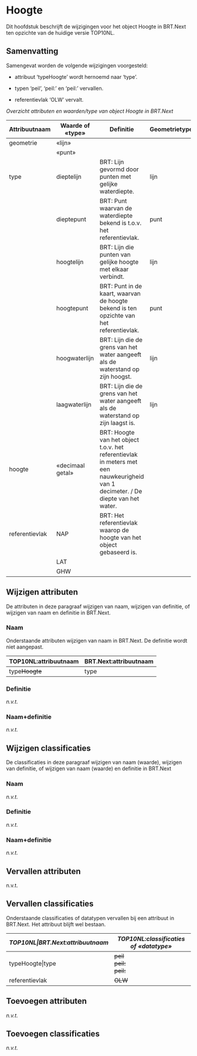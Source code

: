 Hoogte
======

Dit hoofdstuk beschrijft de wijzigingen voor het object Hoogte in BRT.Next ten
opzichte van de huidige versie TOP10NL.

Samenvatting
------------

Samengevat worden de volgende wijzigingen voorgesteld:

-   attribuut ‘typeHoogte’ wordt hernoemd naar ‘type’.

-   typen ‘peil’, ‘peil:’ en ‘peil:’ vervallen.

-   referentievlak ‘OLW’ vervalt.

*Overzicht attributen en waarden/type van object Hoogte in BRT.Next*

| Attribuutnaam  | Waarde of «type» | Definitie                                                                                                                         | Geometrietype | Kardinaliteit |
|----------------|------------------|-----------------------------------------------------------------------------------------------------------------------------------|---------------|---------------|
| geometrie      | «lijn»           |                                                                                                                                   |               | 1-1           |
|                | «punt»           |                                                                                                                                   |               |               |
| type           | dieptelijn       | BRT: Lijn gevormd door punten met gelijke waterdiepte.                                                                            | lijn          | 1-1           |
|                | dieptepunt       | BRT: Punt waarvan de waterdiepte bekend is t.o.v. het referentievlak.                                                             | punt          |               |
|                | hoogtelijn       | BRT: Lijn die punten van gelijke hoogte met elkaar verbindt.                                                                      | lijn          |               |
|                | hoogtepunt       | BRT: Punt in de kaart, waarvan de hoogte bekend is ten opzichte van het referentievlak.                                           | punt          |               |
|                | hoogwaterlijn    | BRT: Lijn die de grens van het water aangeeft als de waterstand op zijn hoogst.                                                   | lijn          |               |
|                | laagwaterlijn    | BRT: Lijn die de grens van het water aangeeft als de waterstand op zijn laagst is.                                                | lijn          |               |
| hoogte         | «decimaal getal» | BRT: Hoogte van het object t.o.v. het referentievlak in meters met een nauwkeurigheid van 1 decimeter. / De diepte van het water. |               | 1-1           |
| referentievlak | NAP              | BRT: Het referentievlak waarop de hoogte van het object gebaseerd is.                                                             |               | 1-1           |
|                | LAT              |                                                                                                                                   |               |               |
|                | GHW              |                                                                                                                                   |               |               |

Wijzigen attributen
-------------------

De attributen in deze paragraaf wijzigen van naam, wijzigen van definitie, of
wijzigen van naam en definitie in BRT.Next.

### Naam

Onderstaande attributen wijzigen van naam in BRT.Next. De definitie wordt niet
aangepast.

| TOP10NL:attribuutnaam | BRT.Next:attribuutnaam |
|-----------------------|------------------------|
| type~~Hoogte~~    | type                   |

### Definitie

*n.v.t.*

### Naam+definitie

*n.v.t.*

Wijzigen classificaties
-----------------------

De classificaties in deze paragraaf wijzigen van naam (waarde), wijzigen van
definitie, of wijzigen van naam (waarde) en definitie in BRT.Next

### Naam

*n.v.t.*

### Definitie

*n.v.t.*

### Naam+definitie

*n.v.t.*

Vervallen attributen
--------------------

n.v.t.

Vervallen classificaties
------------------------

Onderstaande classificaties of datatypen vervallen bij een attribuut in
BRT.Next. Het attribuut blijft wel bestaan.

| *TOP10NL\|BRT.Next:attribuutnaam* | *TOP10NL:classificaties of «datatype»*    |
|-----------------------------------|-------------------------------------------|
| typeHoogte\|type                  | ~~peil~~<br/>~~peil:~~<br/>~~peil:~~ |
| referentievlak                    | ~~OLW~~                               |

Toevoegen attributen
--------------------

*n.v.t.*

Toevoegen classificaties
------------------------

*n.v.t.*
